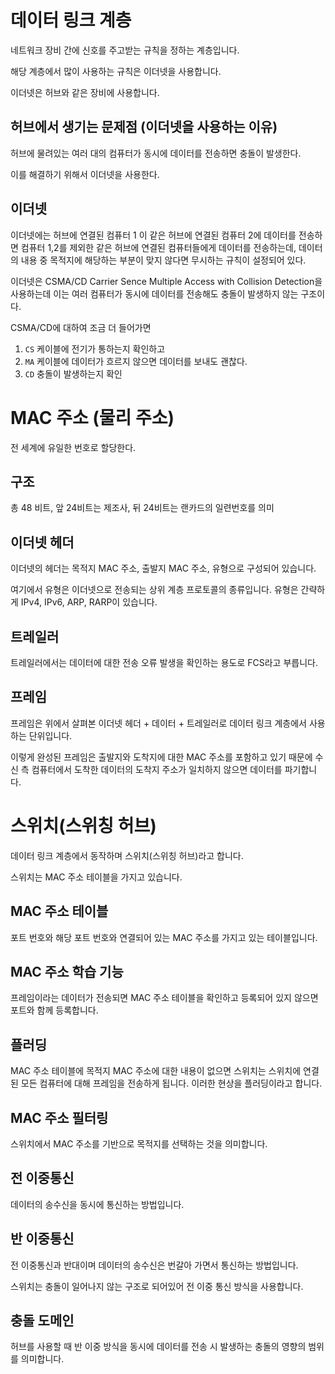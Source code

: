 # 데이터 링크 계층

네트워크 장비 간에 신호를 주고받는 규칙을 정하는 계층입니다.

해당 계층에서 많이 사용하는 규칙은 이더넷을 사용합니다.

이더넷은 허브와 같은 장비에 사용합니다.

## 허브에서 생기는 문제점 (이더넷을 사용하는 이유)

허브에 물려있는 여러 대의 컴퓨터가 동시에 데이터를 전송하면 충돌이 발생한다.

이를 해결하기 위해서 이더넷을 사용한다.

## 이더넷

이더넷에는 허브에 연결된 컴퓨터 1 이 같은 허브에 연결된 컴퓨터 2에 데이터를 전송하면 컴퓨터 1,2를 제외한 같은 허브에 연결된 컴퓨터들에게 데이터를 전송하는데, 데이터의 내용 중 목적지에 해당하는 부분이 맞지 않다면 무시하는 규칙이 설정되어 있다.

이더넷은 CSMA/CD Carrier Sence Multiple Access with Collision Detection을 사용하는데 이는 여러 컴퓨터가 동시에 데이터를 전송해도 충돌이 발생하지 않는 구조이다.

CSMA/CD에 대하여 조금 더 들어가면 

1. `CS` 케이블에 전기가 통하는지 확인하고
2. `MA` 케이블에 데이터가 흐르지 않으면 데이터를 보내도 괜찮다.
3. `CD` 충돌이 발생하는지 확인

# MAC 주소 (물리 주소)

전 세계에 유일한 번호로 할당한다.

## 구조

총 48 비트, 앞 24비트는 제조사, 뒤 24비트는 랜카드의 일련번호를 의미

## 이더넷 헤더

이더넷의 헤더는 목적지 MAC 주소, 출발지 MAC 주소, 유형으로 구성되어 있습니다.

여기에서 유형은 이더넷으로 전송되는 상위 계층 프로토콜의 종류입니다. 유형은 간략하게 IPv4, IPv6, ARP, RARP이 있습니다.

## 트레일러

트레일러에서는 데이터에 대한 전송 오류 발생을 확인하는 용도로 FCS라고 부릅니다.

## 프레임

프레임은 위에서 살펴본 이더넷 헤더 + 데이터 + 트레일러로 데이터 링크 계층에서 사용하는 단위입니다.

이렇게 완성된 프레임은 출발지와 도착지에 대한 MAC 주소를 포함하고 있기 때문에 수신 측 컴퓨터에서 도착한 데이터의 도착지 주소가 일치하지 않으면 데이터를 파기합니다.

# 스위치(스위칭 허브)

데이터 링크 계층에서 동작하며 스위치(스위칭 허브)라고 합니다.

스위치는 MAC 주소 테이블을 가지고 있습니다.

## MAC 주소 테이블
 
포트 번호와 해당 포트 번호와 연결되어 있는 MAC 주소를 가지고 있는 테이블입니다.

## MAC 주소 학습 기능

프레임이라는 데이터가 전송되면 MAC 주소 테이블을 확인하고 등록되어 있지 않으면 포트와 함께 등록합니다.

## 플러딩

MAC 주소 테이블에 목적지 MAC 주소에 대한 내용이 없으면 스위치는 스위치에 연결된 모든 컴퓨터에 대해 프레임을 전송하게 됩니다. 이러한 현상을 플러딩이라고 합니다.

## MAC 주소 필터링

스위치에서 MAC 주소를 기반으로 목적지를 선택하는 것을 의미합니다.

## 전 이중통신

데이터의 송수신을 동시에 통신하는 방법입니다.

## 반 이중통신

전 이중통신과 반대이며 데이터의 송수신은 번갈아 가면서 통신하는 방법입니다. 

스위치는 충돌이 일어나지 않는 구조로 되어있어 전 이중 통신 방식을 사용합니다.

## 충돌 도메인

허브를 사용할 때 반 이중 방식을 동시에 데이터를 전송 시 발생하는 충돌의 영향의 범위를 의미합니다.